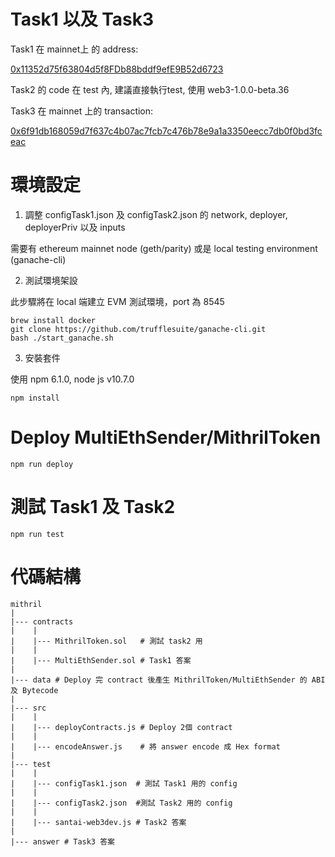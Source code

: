 # Task1 以及 Task3

Task1 在 mainnet上 的 address:

[0x11352d75f63804d5f8FDb88bddf9efE9B52d6723](https://etherscan.io/address/0x11352d75f63804d5f8fdb88bddf9efe9b52d6723)

Task2 的 code 在 test 內, 建議直接執行test, 使用 web3-1.0.0-beta.36

Task3 在 mainnet 上的 transaction:

[0x6f91db168059d7f637c4b07ac7fcb7c476b78e9a1a3350eecc7db0f0bd3fceac](https://etherscan.io/tx/0x6f91db168059d7f637c4b07ac7fcb7c476b78e9a1a3350eecc7db0f0bd3fceac)  
  

# 環境設定

1. 調整 configTask1.json 及 configTask2.json 的 network, deployer, deployerPriv 以及 inputs

需要有 ethereum mainnet node (geth/parity) 或是 local testing environment (ganache-cli)

2. 測試環境架設

此步驟將在 local 端建立 EVM 測試環境，port 為 8545

```
brew install docker
git clone https://github.com/trufflesuite/ganache-cli.git
bash ./start_ganache.sh
```

3. 安裝套件

使用 npm 6.1.0, node js v10.7.0

```
npm install
```

# Deploy MultiEthSender/MithrilToken

```
npm run deploy
```

# 測試 Task1 及 Task2

```
npm run test
```

# 代碼結構

```
mithril
|
|--- contracts
|    |
|    |--- MithrilToken.sol   # 測試 task2 用
|    |
|    |--- MultiEthSender.sol # Task1 答案
|
|--- data # Deploy 完 contract 後產生 MithrilToken/MultiEthSender 的 ABI 及 Bytecode
|
|--- src
|    |
|    |--- deployContracts.js # Deploy 2個 contract
|    |
|    |--- encodeAnswer.js    # 將 answer encode 成 Hex format
|
|--- test
|    |
|    |--- configTask1.json  # 測試 Task1 用的 config
|    |
|    |--- configTask2.json  #測試 Task2 用的 config
|    |
|    |--- santai-web3dev.js # Task2 答案
|
|--- answer # Task3 答案
```